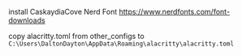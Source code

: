 install CaskaydiaCove Nerd Font
https://www.nerdfonts.com/font-downloads

copy alacritty.toml from other_configs to `C:\Users\DaltonDayton\AppData\Roaming\alacritty\alacritty.toml`
